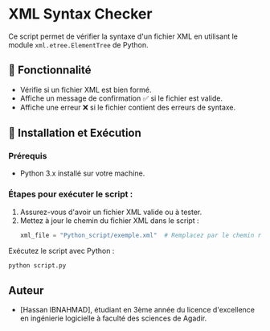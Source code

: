 # XML Syntax Checker

Ce script permet de vérifier la syntaxe d'un fichier XML en utilisant le module `xml.etree.ElementTree` de Python.

## 📌 Fonctionnalité

- Vérifie si un fichier XML est bien formé.
- Affiche un message de confirmation ✅ si le fichier est valide.
- Affiche une erreur ❌ si le fichier contient des erreurs de syntaxe.

## 🚀 Installation et Exécution

### Prérequis
- Python 3.x installé sur votre machine.

### Étapes pour exécuter le script :

1. Assurez-vous d'avoir un fichier XML valide ou à tester.  
2. Mettez à jour le chemin du fichier XML dans le script :
   ```python
   xml_file = "Python_script/exemple.xml"  # Remplacez par le chemin réel de votre fichier XML
   ````
Exécutez le script avec Python :
   ````python
   python script.py
   ````

## Auteur

- [Hassan IBNAHMAD], étudiant en 3ème année du licence d'excellence en ingénierie logicielle à faculté des sciences de Agadir.

